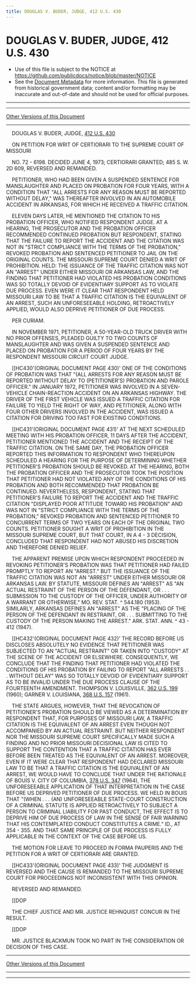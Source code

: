 ```yaml
---
title: DOUGLAS V. BUDER, JUDGE, 412 U.S. 430
---
```


# DOUGLAS V. BUDER, JUDGE, 412 U.S. 430

* Use of this file is subject to the NOTICE at https://github.com/publicdocs/notice/blob/master/NOTICE
* See the [Document Metadata](../../../index.md) for more information.
  This file is generated from historical government data; content and/or formatting may be inaccurate and out-of-date and should not be used for official purposes.

----------
----------

[Other Versions of this Document](https://publicdocs.github.io/go/links?ns=uslm-x&ref=%2Fus%2Fcourts%2Fscotus%2FusReporter%2F412%2F430)

----------

    DOUGLAS V. BUDER, JUDGE, [412 U.S. 430][/us/courts/scotus/usReporter/412/430]

    ON PETITION FOR WRIT OF CERTIORARI TO THE SUPREME COURT OF MISSOURI

    NO. 72 - 6198.  DECIDED JUNE 4, 1973; CERTIORARI GRANTED; 485 S. W. 2D 609, REVERSED AND REMANDED.

    PETITIONER, WHO HAD BEEN GIVEN A SUSPENDED SENTENCE FOR MANSLAUGHTER AND PLACED ON PROBATION FOR FOUR YEARS, WITH A CONDITION THAT "ALL ARRESTS FOR ANY REASON MUST BE REPORTED WITHOUT DELAY,"  WAS THEREAFTER INVOLVED IN AN AUTOMOBILE ACCIDENT IN ARKANSAS, FOR WHICH HE RECEIVED A TRAFFIC CITATION.

    ELEVEN DAYS LATER, HE MENTIONED THE CITATION TO HIS PROBATION OFFICER, WHO NOTIFIED RESPONDENT JUDGE.  AT A HEARING, THE PROSECUTOR AND THE PROBATION OFFICER RECOMMENDED CONTINUED PROBATION BUT RESPONDENT, STATING THAT THE FAILURE TO REPORT THE ACCIDENT AND THE CITATION WAS NOT IN "STRICT COMPLIANCE WITH THE TERMS OF THE PROBATION," REVOKED PROBATION AND SENTENCED PETITIONER TO JAIL ON THE ORIGINAL COUNTS.  THE MISSOURI SUPREME COURT DENIED A WRIT OF PROHIBITION.  HELD:  THE ISSUANCE OF THE TRAFFIC CITATION WAS NOT AN "ARREST" UNDER EITHER MISSOURI OR ARKANSAS LAW, AND THE FINDING THAT PETITIONER HAD VIOLATED HIS PROBATION CONDITIONS WAS SO TOTALLY DEVOID OF EVIDENTIARY SUPPORT AS TO VIOLATE DUE PROCESS.  EVEN WERE IT CLEAR THAT RESPONDENT HELD MISSOURI LAW TO BE THAT A TRAFFIC CITATION IS THE EQUIVALENT OF AN ARREST, SUCH AN UNFORESEEABLE HOLDING, RETROACTIVELY APPLIED, WOULD ALSO DEPRIVE PETITIONER OF DUE PROCESS.

    PER CURIAM.

    IN NOVEMBER 1971, PETITIONER, A 50-YEAR-OLD TRUCK DRIVER WITH NO PRIOR OFFENSES, PLEADED GUILTY TO TWO COUNTS OF MANSLAUGHTER AND WAS GIVEN A SUSPENDED SENTENCE AND PLACED ON PROBATION FOR A PERIOD OF FOUR YEARS BY THE RESPONDENT MISSOURI CIRCUIT COURT JUDGE.

    \[\[HC430'(ORIGINAL DOCUMENT PAGE 430)'  ONE OF THE CONDITIONS OF PROBATION WAS THAT "(ALL ARRESTS FOR ANY REASON MUST BE REPORTED WITHOUT DELAY TO (PETITIONER'S) PROBATION AND PAROLE OFFICER."  IN JANUARY 1972, PETITIONER WAS INVOLVED IN A SEVEN-VEHICLE CHAIN-REACTION ACCIDENT ON AN ARKANSAS HIGHWAY.  THE DRIVER OF THE FIRST VEHICLE WAS ISSUED A TRAFFIC CITATION FOR FAILURE TO YIELD THE RIGHT OF WAY, AND PETITIONER, ALONG WITH FOUR OTHER DRIVERS INVOLVED IN THE ACCIDENT, WAS ISSUED A CITATION FOR DRIVING TOO FAST FOR EXISTING CONDITIONS.

    \[\[HC431'(ORIGINAL DOCUMENT PAGE 431)'  AT THE NEXT SCHEDULED MEETING WITH HIS PROBATION OFFICER, 11 DAYS AFTER THE ACCIDENT, PETITIONER MENTIONED THE ACCIDENT AND THE RECEIPT OF THE TRAFFIC CITATION.  ON THE SAME DAY, THE PROBATION OFFICER REPORTED THIS INFORMATION TO RESPONDENT WHO THEREUPON SCHEDULED A HEARING FOR THE PURPOSE OF DETERMINING WHETHER PETITIONER'S PROBATION SHOULD BE REVOKED.  AT THE HEARING, BOTH THE PROBATION OFFICER AND THE PROSECUTOR TOOK THE POSITION THAT PETITIONER HAD NOT VIOLATED ANY OF THE CONDITIONS OF HIS PROBATION AND BOTH RECOMMENDED THAT PROBATION BE CONTINUED.  NEVERTHELESS, RESPONDENT, STATING THAT PETITIONER'S FAILURE TO REPORT THE ACCIDENT AND THE TRAFFIC CITATION "DISPLAYED POOR ATTITUDE TOWARD HIS PROBATION" AND WAS NOT IN "STRICT COMPLIANCE WITH THE TERMS OF THE PROBATION," REVOKED PROBATION AND SENTENCED PETITIONER TO CONCURRENT TERMS OF TWO YEARS ON EACH OF THE ORIGINAL TWO COUNTS.  PETITIONER SOUGHT A WRIT OF PROHIBITION IN THE MISSOURI SUPREME COURT, BUT THAT COURT, IN A 4 - 3 DECISION, CONCLUDED THAT RESPONDENT HAD NOT ABUSED HIS DISCRETION AND THEREFORE DENIED RELIEF.

    THE APPARENT PREMISE UPON WHICH RESPONDENT PROCEEDED IN REVOKING PETITIONER'S PROBATION WAS THAT PETITIONER HAD FAILED PROMPTLY TO REPORT AN "ARREST."  BUT THE ISSUANCE OF THE TRAFFIC CITATION WAS NOT AN "ARREST" UNDER EITHER MISSOURI OR ARKANSAS LAW.  BY STATUTE, MISSOURI DEFINES AN "ARREST" AS "AN ACTUAL RESTRAINT OF THE PERSON OF THE DEFENDANT, OR . . . SUBMISSION TO THE CUSTODY OF THE OFFICER, UNDER AUTHORITY OF A WARRANT OR OTHERWISE."  MO. REV. STAT. ^ 544.180 (1953).  SIMILARLY, ARKANSAS DEFINES AN "ARREST" AS THE "PLACING OF THE PERSON OF THE DEFENDANT IN RESTRAINT, OR . . . SUBMITTING TO THE CUSTODY OF THE PERSON MAKING THE ARREST."  ARK. STAT. ANN. ^ 43 - 412 (1947).

    \[\[HC432'(ORIGINAL DOCUMENT PAGE 432)'  THE RECORD BEFORE US DISCLOSES ABSOLUTELY NO EVIDENCE THAT PETITIONER WAS SUBJECTED TO AN "ACTUAL RESTRAINT" OR TAKEN INTO "CUSTODY" AT THE SCENE OF THE ACCIDENT OR ELSEWHERE.  CONSEQUENTLY, WE CONCLUDE THAT THE FINDING THAT PETITIONER HAD VIOLATED THE CONDITIONS OF HIS PROBATION BY FAILING TO REPORT "ALL ARRESTS . . . WITHOUT DELAY" WAS SO TOTALLY DEVOID OF EVIDENTIARY SUPPORT AS TO BE INVALID UNDER THE DUE PROCESS CLAUSE OF THE FOURTEENTH AMENDMENT.  THOMPSON V. LOUISVILLE, [362 U.S. 199][/us/courts/scotus/usReporter/362/199] (1960); GARNER V. LOUISIANA, [368 U.S. 157][/us/courts/scotus/usReporter/368/157] (1961).

    THE STATE ARGUES, HOWEVER, THAT THE REVOCATION OF PETITIONER'S PROBATION SHOULD BE VIEWED AS A DETERMINATION BY RESPONDENT THAT, FOR PURPOSES OF MISSOURI LAW, A TRAFFIC CITATION IS THE EQUIVALENT OF AN ARREST EVEN THOUGH NOT ACCOMPANIED BY AN ACTUAL RESTRAINT.  BUT NEITHER RESPONDENT NOR THE MISSOURI SUPREME COURT SPECIFICALLY MADE SUCH A FINDING AND NO PRIOR MISSOURI DECISIONAL LAW IS CITED TO SUPPORT THE CONTENTION THAT A TRAFFIC CITATION HAS EVER BEFORE BEEN TREATED AS THE EQUIVALENT OF AN ARREST.  MOREOVER, EVEN IF IT WERE CLEAR THAT RESPONDENT HAD DECLARED MISSOURI LAW TO BE THAT A TRAFFIC CITATION IS THE EQUIVALENT OF AN ARREST, WE WOULD HAVE TO CONCLUDE THAT UNDER THE RATIONALE OF BOUIS V. CITY OF COLUMBIA, [378 U.S. 347][/us/courts/scotus/usReporter/378/347] (1964), THE UNFORESEEABLE APPLICATION OF THAT INTERPRETATION IN THE CASE BEFORE US DEPRIVED PETITIONER OF DUE PROCESS.  WE HELD IN BOUIS THAT "(WHEN . . . (AN) UNFORESEEABLE STATE-COURT CONSTRUCTION OF A CRIMINAL STATUTE IS APPLIED RETROACTIVELY TO SUBJECT A PERSON TO CRIMINAL LIABILITY FOR PAST CONDUCT, THE EFFECT IS TO DEPRIVE HIM OF DUE PROCESS OF LAW IN THE SENSE OF FAIR WARNING THAT HIS CONTEMPLATED CONDUCT CONSTITUTES A CRIME."  ID., AT 354 - 355.  AND THAT SAME PRINCIPLE OF DUE PROCESS IS FULLY APPLICABLE IN THE CONTEXT OF THE CASE BEFORE US.

    THE MOTION FOR LEAVE TO PROCEED IN FORMA PAUPERIS AND THE PETITION FOR A WRIT OF CERTIORARI ARE GRANTED.

    \[\[HC433'(ORIGINAL DOCUMENT PAGE 433)'  THE JUDGMENT IS REVERSED AND THE CAUSE IS REMANDED TO THE MISSOURI SUPREME COURT FOR PROCEEDINGS NOT INCONSISTENT WITH THIS OPINION.

    REVERSED AND REMANDED.

    \[\[DOP

    THE CHIEF JUSTICE AND MR. JUSTICE REHNQUIST CONCUR IN THE RESULT.

    \[\[DOP

    MR. JUSTICE BLACKMUN TOOK NO PART IN THE CONSIDERATION OR DECISION OF THIS CASE.

----------

[Other Versions of this Document](https://publicdocs.github.io/go/links?ns=uslm-x&ref=%2Fus%2Fcourts%2Fscotus%2FusReporter%2F412%2F430)

----------
----------

[/us/courts/scotus/usReporter/412/430]: https://publicdocs.github.io/go/links?ns=uslm-x&ref=%2Fus%2Fcourts%2Fscotus%2FusReporter%2F412%2F430
[/us/courts/scotus/usReporter/362/199]: https://publicdocs.github.io/go/links?ns=uslm-x&ref=%2Fus%2Fcourts%2Fscotus%2FusReporter%2F362%2F199
[/us/courts/scotus/usReporter/368/157]: https://publicdocs.github.io/go/links?ns=uslm-x&ref=%2Fus%2Fcourts%2Fscotus%2FusReporter%2F368%2F157
[/us/courts/scotus/usReporter/378/347]: https://publicdocs.github.io/go/links?ns=uslm-x&ref=%2Fus%2Fcourts%2Fscotus%2FusReporter%2F378%2F347


